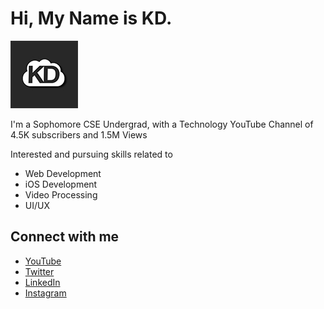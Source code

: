 # Hi, My Name is KD. 

<img src="Half Gray Mini.jpg">

I'm a Sophomore CSE Undergrad, with a Technology YouTube Channel of 4.5K subscribers and 1.5M Views

Interested and pursuing skills related to
 - Web Development
 - iOS Development
 - Video Processing
 - UI/UX

## Connect with me
- [YouTube](www.youtube.com/kdcloudy)
- [Twitter](www.twitter.com/kdcloudy)
- [LinkedIn](www.linkedin.com/in/kdcloudy)
- [Instagram](www.instagram.com/kdcloudy)

